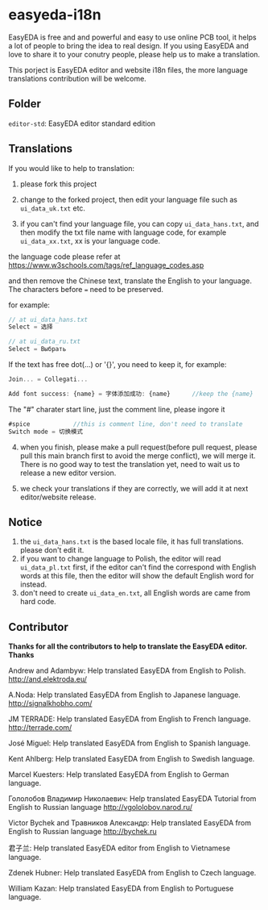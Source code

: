 # easyeda-i18n

EasyEDA is free and and powerful and easy to use online PCB tool, it helps a lot of people to bring the idea to real design. If you using EasyEDA and love to share it to your conutry people, please help us to make a translation.

This porject is EasyEDA editor and website i18n files, the more language translations contribution will be welcome.

## Folder

`editor-std`: EasyEDA editor standard edition

## Translations

If you would like to help to translation:

1) please fork this project

2) change to the forked project, then edit your language file such as `ui_data_uk.txt` etc. 

3) if you can't find your language file, you can copy `ui_data_hans.txt`, and then modify the txt file name with language code, for example `ui_data_xx.txt`, xx is your language code.   

the language code please refer at https://www.w3schools.com/tags/ref_language_codes.asp   

and then remove the Chinese text, translate the English to your language. The characters before `=` need to be preserved.  

for example:
```js
// at ui_data_hans.txt
Select = 选择

// at ui_data_ru.txt
Select = Выбрать

```
If the text has free dot(...) or '{}', you need to keep it, for example:
```js
Join... = Collegati...

Add font success: {name} = 字体添加成功: {name}      //keep the {name}
```
The "#" charater start line, just the comment line, please ingore it
```js
#spice            //this is comment line, don't need to translate
Switch mode = 切换模式
```


4) when you finish, please make a pull request(before pull request, please pull this main branch first to avoid the merge conflict), we will merge it. There is no good way to test the translation yet, need to wait us to release a new editor version.

5) we check your translations if they are correctly, we will add it at next editor/website release.


## Notice

1) the `ui_data_hans.txt` is the based locale file, it has full translations. please don't edit it. 
2) if you want to change language to Polish, the editor will read `ui_data_pl.txt` first, if the editor can't find the correspond with English words at this file, then the editor will show the default English word for instead.
3) don't need to create `ui_data_en.txt`, all English words are came from hard code.


## Contributor

**Thanks for all the contributors to help to translate the EasyEDA editor. Thanks**

Andrew and Adambyw: Help translated EasyEDA from English to Polish. http://and.elektroda.eu/

A.Noda: Help translated EasyEDA from English to Japanese language. http://signalkhobho.com/

JM TERRADE:  Help translated EasyEDA from English to French language. http://terrade.com/

José Miguel: Help translated EasyEDA from English to Spanish language.

Kent Ahlberg: Help translated EasyEDA from English to Swedish language.

Marcel Kuesters: Help translated EasyEDA from English to German language.

Гололобов Владимир Николаевич: Help translated EasyEDA Tutorial from English to Russian language http://vgololobov.narod.ru/

Victor Bychek and Травников Александр: Help translated EasyEDA from English to Russian language http://bychek.ru

君子兰: Help translated EasyEDA editor from English to Vietnamese language.

Zdenek Hubner: Help translated EasyEDA from English to Czech language.

William Kazan: Help translated EasyEDA from English to Portuguese language.
